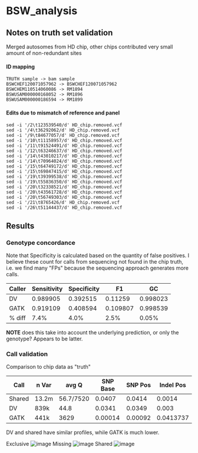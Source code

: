 # BSW_analysis

## Notes on truth set validation

Merged autosomes from HD chip, other chips contributed very small amount of non-redundant sites

#### ID mapping
```
TRUTH sample -> bam sample
BSWCHEF120071057962 -> BSWCHEF120071057962
BSWCHEM110514060086 -> RM1894
BSWUSAM000000168052 -> RM1896
BSWUSAM000000186594 -> RM1899
```


#### Edits due to mismatch of reference and panel

```
sed -i '/2\t123539540/d' HD_chip.removed.vcf 
sed -i '/4\t36292062/d' HD_chip.removed.vcf 
sed -i '/9\t84677057/d' HD_chip.removed.vcf 
sed -i '/10\t11158957/d' HD_chip.removed.vcf 
sed -i '/11\t91524491/d' HD_chip.removed.vcf 
sed -i '/12\t63246637/d' HD_chip.removed.vcf 
sed -i '/14\t43010217/d' HD_chip.removed.vcf 
sed -i '/14\t70964024/d' HD_chip.removed.vcf 
sed -i '/15\t64749172/d' HD_chip.removed.vcf 
sed -i '/15\t69847415/d' HD_chip.removed.vcf 
sed -i '/19\t39399538/d' HD_chip.removed.vcf 
sed -i '/19\t55836350/d' HD_chip.removed.vcf 
sed -i '/20\t32338521/d' HD_chip.removed.vcf 
sed -i '/20\t43561728/d' HD_chip.removed.vcf 
sed -i '/20\t56749303/d' HD_chip.removed.vcf 
sed -i '/21\t8765426/d' HD_chip.removed.vcf 
sed -i '/26\t51144437/d' HD_chip.removed.vcf 
```


## Results

### Genotype concordance

Note that Specificity is calculated based on the quantity of false positives. I believe these count for calls from sequencing not found in the chip truth, i.e. we find many "FPs" because the sequencing approach generates more calls.

| Caller | Sensitivity | Specificity | F1       | GC       |
|--------|-------------|-------------|----------|----------|
| DV     | 0.989905    | 0.392515    | 0.11259  | 0.998023 |
| GATK   | 0.919109    | 0.408594    | 0.109807 | 0.998539 |
| % diff | 7.4%        | 4.0%        | 2.5%     | 0.05%    |

**NOTE** does this take into account the underlying prediction, or only the genotype? Appears to be latter.

### Call validation

Comparison to chip data as "truth"

| Call   | n Var    | avg Q | SNP Base | SNP Pos | Indel Pos |
|--------|----------|---------|-----------|---|---|
| Shared |    13.2m   | 56.7/7520 | 0.0407  | 0.0414  | 0.0014    |
| DV     |       839k   | 44.8 | 0.0341   | 0.0349  | 0.003     |
| GATK   |        441k  | 3629 | 0.00014  | 0.00092 | 0.0413737 |

DV and shared have similar profiles, while GATK is much lower.

Exclusive
![image](https://user-images.githubusercontent.com/29678761/119689647-50a7db00-be49-11eb-999d-f62daaec1876.png)
Missing
![image](https://user-images.githubusercontent.com/29678761/119689744-64ebd800-be49-11eb-953b-7e5f0a64b77a.png)
Shared
![image](https://user-images.githubusercontent.com/29678761/119689844-7b922f00-be49-11eb-883a-e79869652959.png)







